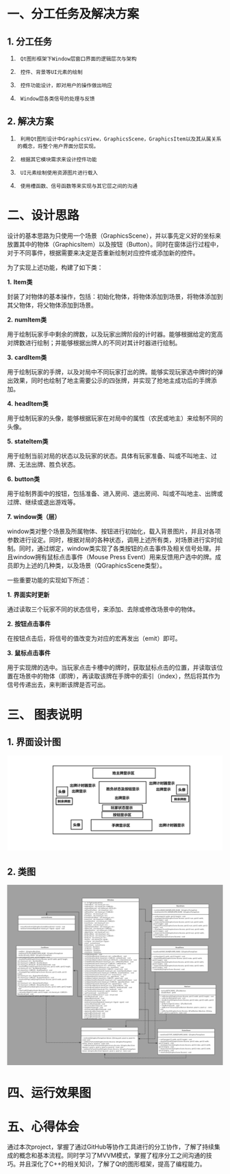 # 一、分工任务及解决方案

## 1.     分工任务

1)      Qt图形框架下Window层窗口界面的逻辑层次与架构

2)      控件、背景等UI元素的绘制

3)      控件功能设计，即对用户的操作做出响应

4)      Window层各类信号的处理与反馈

## 2.     解决方案

1)      利用Qt图形设计中GraphicsView，GraphicsScene，GraphicsItem以及其从属关系的概念，将整个用户界面分层实现。

2)      根据其它模块需求来设计控件功能

3)      UI元素绘制使用资源图片进行载入

4)      使用槽函数、信号函数等来实现与其它层之间的沟通

# 二、设计思路

设计的基本思路为只使用一个场景（GraphicsScene），并以事先定义好的坐标来放置其中的物体（GraphicsItem）以及按钮（Button）。同时在窗体运行过程中，对于不同事件，根据需要来决定是否重新绘制对应控件或添加新的控件。

为了实现上述功能，构建了如下类：

**1.**       **Item类**

封装了对物体的基本操作，包括：初始化物体，将物体添加到场景，将物体添加到其父物体，将父物体添加到场景。

**2.**       **numItem类**

用于绘制玩家手中剩余的牌数，以及玩家出牌阶段的计时器。能够根据给定的宽高对牌数进行绘制；并能够根据出牌人的不同对其计时器进行绘制。

**3.**       **cardItem类**

用于绘制玩家的手牌，以及对局中不同玩家打出的牌。能够实现玩家选中牌时的弹出效果，同时也绘制了地主需要公示的四张牌，并实现了抢地主成功后的手牌添加。

**4.**       **headItem类**

用于绘制玩家的头像，能够根据玩家在对局中的属性（农民或地主）来绘制不同的头像。

**5.**       **stateItem类**

用于绘制当前对局的状态以及玩家的状态。具体有玩家准备、叫或不叫地主、过牌、无法出牌、胜负状态。

**6.**       **button类**

用于绘制界面中的按钮，包括准备、进入房间、退出房间、叫或不叫地主、出牌或过牌、继续或退出游戏等。

**7.**       **window类（层）**

window类对整个场景及所属物体、按钮进行初始化，载入背景图片，并且对各项参数进行设定。同时，根据对局的各种状态，调用上述所有类，对场景进行实时绘制。同时，通过绑定，window类实现了各类按钮的点击事件及相关信号处理。并且window拥有鼠标点击事件（Mouse Press Event）用来反馈用户选中的牌。成员即为上述的几种类，以及场景（QGraphicsScene类型）。

一些重要功能的实现如下所述：

**1.**       **界面实时更新**

通过读取三个玩家不同的状态信号，来添加、去除或修改场景中的物体。

**2.**       **按钮点击事件**

在按钮点击后，将信号的值改变为对应的宏再发出（emit）即可。

**3.**       **鼠标点击事件**

用于实现牌的选中。当玩家点击卡槽中的牌时，获取鼠标点击的位置，并读取该位置在场景中的物体（即牌），再读取该牌在手牌中的索引（index），然后将其作为信号传递出去，来判断该牌是否可出。

# 三、 图表说明

## 1.     界面设计图

 ![](./UI_sketch.png)

## 2.     类图

![](./classDiagram.png)

# 四、运行效果图

# 五、心得体会

通过本次project，掌握了通过GitHub等协作工具进行的分工协作，了解了持续集成的概念和基本流程。同时学习了MVVM模式，掌握了程序分工之间沟通的技巧。并且深化了C++的相关知识，了解了Qt的图形框架，提高了编程能力。
